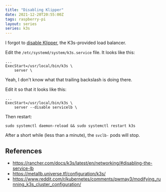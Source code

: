 ```yaml
---
title: "Disabling Klipper"
date: 2021-12-20T20:55:00Z
tags: raspberry-pi
layout: series
series: k3s
---
```


I forgot to [disable Klipper](https://rancher.com/docs/k3s/latest/en/networking/#disabling-the-service-lb), the K3s-provided load balancer.

Edit the `/etc/systemd/system/k3s.service` file. It looks like this:

```
...
ExecStart=/usr/local/bin/k3s \
    server \

```

Yeah, I don't know what that trailing backslash is doing there.

Edit it so that it looks like this:

```
...
ExecStart=/usr/local/bin/k3s \
    server --disable servicelb \

```

Then restart:

```
sudo systemctl daemon-reload && sudo systemctl restart k3s
```

After a short while (less than a minute), the `svclb-` pods will stop.

## References

- <https://rancher.com/docs/k3s/latest/en/networking/#disabling-the-service-lb>
- <https://metallb.universe.tf/configuration/k3s/>
- <https://www.reddit.com/r/kubernetes/comments/pwmay3/modifying_running_k3s_cluster_configuration/>
